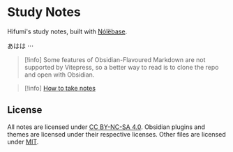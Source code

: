 # Study Notes

Hifumi's study notes, built with [Nólëbase](https://github.com/nolebase/nolebase).

あはは ⋯

> [!info] Some features of Obsidian-Flavoured Markdown are not supported by Vitepress, so a better way to read is to clone the repo and open with Obsidian.

> [!info] [How to take notes](notes/Other/Note-Taking)

## License

All notes are licensed under [CC BY-NC-SA 4.0](notes/LICENSE).
Obsidian plugins and themes are licensed under their respective licenses.
Other files are licensed under [MIT](LICENSE).